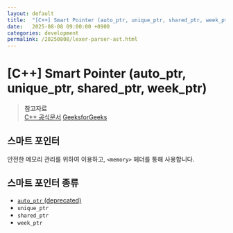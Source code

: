 ```yaml
---
layout: default
title:  "[C++] Smart Pointer (auto_ptr, unique_ptr, shared_ptr, week_ptr)"
date:   2025-08-08 09:00:00 +0900
categories: development
permalink: /20250808/lexer-parser-ast.html
---
```


# [C++] Smart Pointer (auto_ptr, unique_ptr, shared_ptr, week_ptr)

> **참고자료**  
> [C++ 공식문서](https://cplusplus.com/reference/memory/)
> [GeeksforGeeks](https://www.geeksforgeeks.org/cpp/smart-pointers-cpp/)

## 스마트 포인터

안전한 메모리 관리를 위하여 이용하고, `<memory>` 헤더를 통해 사용합니다.

## 스마트 포인터 종류

- [`auto_ptr` (deprecated)](https://cplusplus.com/reference/memory/auto_ptr/) 
- `unique_ptr`  
- `shared_ptr`  
- `week_ptr`  

